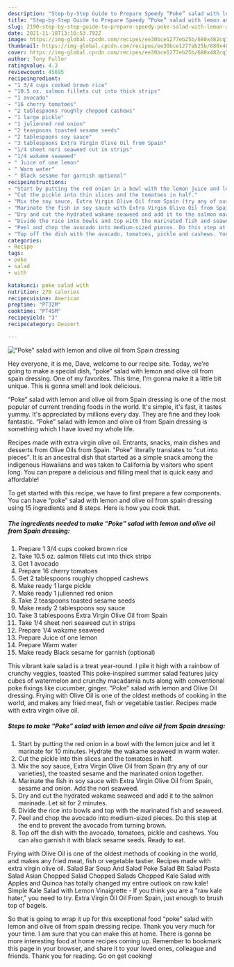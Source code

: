 ```yaml
---
description: "Step-by-Step Guide to Prepare Speedy “Poke” salad with lemon and olive oil from Spain dressing"
title: "Step-by-Step Guide to Prepare Speedy “Poke” salad with lemon and olive oil from Spain dressing"
slug: 2190-step-by-step-guide-to-prepare-speedy-poke-salad-with-lemon-and-olive-oil-from-spain-dressing
date: 2021-11-18T13:10:53.792Z
image: https://img-global.cpcdn.com/recipes/ee30bce1277eb25b/680x482cq70/poke-salad-with-lemon-and-olive-oil-from-spain-dressing-recipe-main-photo.jpg
thumbnail: https://img-global.cpcdn.com/recipes/ee30bce1277eb25b/680x482cq70/poke-salad-with-lemon-and-olive-oil-from-spain-dressing-recipe-main-photo.jpg
cover: https://img-global.cpcdn.com/recipes/ee30bce1277eb25b/680x482cq70/poke-salad-with-lemon-and-olive-oil-from-spain-dressing-recipe-main-photo.jpg
author: Tony Fuller
ratingvalue: 4.3
reviewcount: 45695
recipeingredient:
- "1 3/4 cups cooked brown rice"
- "10.5 oz. salmon fillets cut into thick strips"
- "1 avocado"
- "16 cherry tomatoes"
- "2 tablespoons roughly chopped cashews"
- "1 large pickle"
- "1 julienned red onion"
- "2 teaspoons toasted sesame seeds"
- "2 tablespoons soy sauce"
- "3 tablespoons Extra Virgin Olive Oil from Spain"
- "1/4 sheet nori seaweed cut in strips"
- "1/4 wakame seaweed"
- " Juice of one lemon"
- " Warm water"
- " Black sesame for garnish optional"
recipeinstructions:
- "Start by putting the red onion in a bowl with the lemon juice and let it marinate for 10 minutes. Hydrate the wakame seaweed in warm water."
- "Cut the pickle into thin slices and the tomatoes in half."
- "Mix the soy sauce, Extra Virgin Olive Oil from Spain (try any of our varieties), the toasted sesame and the marinated onion together."
- "Marinate the fish in soy sauce with Extra Virgin Olive Oil from Spain, sesame and onion. Add the nori seaweed."
- "Dry and cut the hydrated wakame seaweed and add it to the salmon marinade. Let sit for 2 minutes."
- "Divide the rice into bowls and top with the marinated fish and seaweed."
- "Peel and chop the avocado into medium-sized pieces. Do this step at the end to prevent the avocado from turning brown."
- "Top off the dish with the avocado, tomatoes, pickle and cashews. You can also garnish it with black sesame seeds. Ready to eat."
categories:
- Recipe
tags:
- poke
- salad
- with

katakunci: poke salad with 
nutrition: 278 calories
recipecuisine: American
preptime: "PT32M"
cooktime: "PT45M"
recipeyield: "3"
recipecategory: Dessert

---
```



![“Poke” salad with lemon and olive oil from Spain dressing](https://img-global.cpcdn.com/recipes/ee30bce1277eb25b/680x482cq70/poke-salad-with-lemon-and-olive-oil-from-spain-dressing-recipe-main-photo.jpg)

Hey everyone, it is me, Dave, welcome to our recipe site. Today, we're going to make a special dish, “poke” salad with lemon and olive oil from spain dressing. One of my favorites. This time, I'm gonna make it a little bit unique. This is gonna smell and look delicious.

“Poke” salad with lemon and olive oil from Spain dressing is one of the most popular of current trending foods in the world. It's simple, it's fast, it tastes yummy. It's appreciated by millions every day. They are fine and they look fantastic. “Poke” salad with lemon and olive oil from Spain dressing is something which I have loved my whole life.

Recipes made with extra virgin olive oil. Entrants, snacks, main dishes and desserts from Olive Oils from Spain. &#34;Poke&#34; literally translates to &#34;cut into pieces&#34;. It is an ancestral dish that started as a simple snack among the indigenous Hawaiians and was taken to California by visitors who spent long. You can prepare a delicious and filling meal that is quick easy and affordable!


To get started with this recipe, we have to first prepare a few components. You can have “poke” salad with lemon and olive oil from spain dressing using 15 ingredients and 8 steps. Here is how you cook that.

<!--inarticleads1-->

##### The ingredients needed to make “Poke” salad with lemon and olive oil from Spain dressing:

1. Prepare 1 3/4 cups cooked brown rice
1. Take 10.5 oz. salmon fillets cut into thick strips
1. Get 1 avocado
1. Prepare 16 cherry tomatoes
1. Get 2 tablespoons roughly chopped cashews
1. Make ready 1 large pickle
1. Make ready 1 julienned red onion
1. Take 2 teaspoons toasted sesame seeds
1. Make ready 2 tablespoons soy sauce
1. Take 3 tablespoons Extra Virgin Olive Oil from Spain
1. Take 1/4 sheet nori seaweed cut in strips
1. Prepare 1/4 wakame seaweed
1. Prepare  Juice of one lemon
1. Prepare  Warm water
1. Make ready  Black sesame for garnish (optional)


This vibrant kale salad is a treat year-round. I pile it high with a rainbow of crunchy veggies, toasted This poke-inspired summer salad features juicy cubes of watermelon and crunchy macadamia nuts along with conventional poke fixings like cucumber, ginger. &#34;Poke&#34; salad with lemon and Olive Oil dressing. Frying with Olive Oil is one of the oldest methods of cooking in the world, and makes any fried meat, fish or vegetable tastier. Recipes made with extra virgin olive oil. 

<!--inarticleads2-->

##### Steps to make “Poke” salad with lemon and olive oil from Spain dressing:

1. Start by putting the red onion in a bowl with the lemon juice and let it marinate for 10 minutes. Hydrate the wakame seaweed in warm water.
1. Cut the pickle into thin slices and the tomatoes in half.
1. Mix the soy sauce, Extra Virgin Olive Oil from Spain (try any of our varieties), the toasted sesame and the marinated onion together.
1. Marinate the fish in soy sauce with Extra Virgin Olive Oil from Spain, sesame and onion. Add the nori seaweed.
1. Dry and cut the hydrated wakame seaweed and add it to the salmon marinade. Let sit for 2 minutes.
1. Divide the rice into bowls and top with the marinated fish and seaweed.
1. Peel and chop the avocado into medium-sized pieces. Do this step at the end to prevent the avocado from turning brown.
1. Top off the dish with the avocado, tomatoes, pickle and cashews. You can also garnish it with black sesame seeds. Ready to eat.


Frying with Olive Oil is one of the oldest methods of cooking in the world, and makes any fried meat, fish or vegetable tastier. Recipes made with extra virgin olive oil. Salad Bar Soup And Salad Poke Salad Blt Salad Pasta Salad Asian Chopped Salad Chopped Salads Chopped Kale Salad with Apples and Quinoa has totally changed my entire outlook on raw kale! Simple Kale Salad with Lemon Vinaigrette - If you think you are a &#34;raw kale hater,&#34; you need to try. Extra Virgin Oil Oil From Spain, just enough to brush top of bagels. 

So that is going to wrap it up for this exceptional food “poke” salad with lemon and olive oil from spain dressing recipe. Thank you very much for your time. I am sure that you can make this at home. There is gonna be more interesting food at home recipes coming up. Remember to bookmark this page in your browser, and share it to your loved ones, colleague and friends. Thank you for reading. Go on get cooking!

